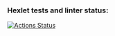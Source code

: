 ### Hexlet tests and linter status:
[![Actions Status](https://github.com/Cabyca/frontend-project-44/workflows/hexlet-check/badge.svg)](https://github.com/Cabyca/frontend-project-44/actions)
